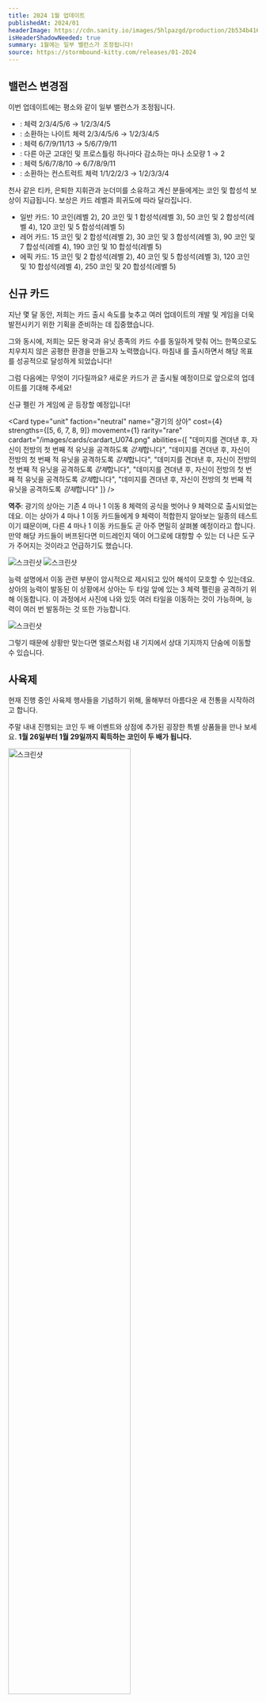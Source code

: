 ```yaml
---
title: 2024 1월 업데이트
publishedAt: 2024/01
headerImage: https://cdn.sanity.io/images/5hlpazgd/production/2b534b4166167136dd8860bc3cf15ab146f67057-1920x622.png
isHeaderShadowNeeded: true
summary: 1월에는 일부 밸런스가 조정됩니다!
source: https://stormbound-kitty.com/releases/01-2024
---
```


<script>
    import BadgedHeader from "$components/BadgedHeader.svelte";
    import Old from "$components/Old.svelte";
    import New from "$components/New.svelte";
    import ImageBlock from "$components/ImageBlock.svelte";
    import FlexibleList from "$components/FlexibleList.svelte";
    import Icon from "$components/Icon.svelte";
    import Card from "$components/Card.svelte";
    import CardLink from "$components/CardLink.svelte";
    import Comment from "$components/Comment.svelte";
    import DiscountedBrawl from "$components/DiscountedBrawl.md";
</script>

## 밸런스 변경점
이번 업데이트에는 평소와 같이 일부 밸런스가 조정됩니다.

  - <CardLink target="천사 같은 티카" />: 체력 <Old>2/3/4/5/6</Old> → <New type="nerf">1/2/3/4/5</New>
  - <CardLink target="은퇴한 지휘관" />: 소환하는 나이트 체력 <Old>2/3/4/5/6</Old> → <New type="nerf">1/2/3/4/5</New>
  - <CardLink target="눈더미" />: 체력 <Old>6/7/9/11/13</Old> → <New type="nerf">5/6/7/9/11</New>
  - <CardLink target="오르곤 착취자" />: 다른 아군 고대인 및 프로스틀링 하나마다 감소하는 마나 소모량 <Old>1</Old> → <New type="buff">2</New>
  - <CardLink target="영혼 파괴자" />: 체력 <Old>5/6/7/8/10</Old> → <New type="buff">6/7/8/9/11</New>
  - <CardLink target="유한 반복자" />: 소환하는 컨스트럭트 체력 <Old>1/1/2/2/3</Old> → <New type="buff">1/2/3/3/4</New>

<Comment>

천사 같은 티카, 은퇴한 지휘관과 눈더미를 소유하고 계신 분들에게는 코인 및 합성석 보상이 지급됩니다. 보상은 카드 레벨과 희귀도에 따라 달라집니다.

  - <Icon type="common" /> 일반 카드: <Icon type="coin" /> 10 코인(레벨 2), <Icon type="coin" /> 20 코인 및 <Icon type="stone" /> 1 합성석(레벨 3), <Icon type="coin" /> 50 코인 및 <Icon type="stone" /> 2 합성석(레벨 4), <Icon type="coin" /> 120 코인 및 <Icon type="stone" /> 5 합성석(레벨 5)
  - <Icon type="rare" /> 레어 카드: <Icon type="coin" /> 15 코인 및 <Icon type="stone" /> 2 합성석(레벨 2), <Icon type="coin" /> 30 코인 및 <Icon type="stone" /> 3 합성석(레벨 3), <Icon type="coin" /> 90 코인 및 <Icon type="stone" /> 7 합성석(레벨 4), <Icon type="coin" /> 190 코인 및 <Icon type="stone" /> 10 합성석(레벨 5)
  - <Icon type="epic" /> 에픽 카드: <Icon type="coin" /> 15 코인 및 <Icon type="stone" /> 2 합성석(레벨 2), <Icon type="coin" /> 40 코인 및 <Icon type="stone" /> 5 합성석(레벨 3), <Icon type="coin" /> 120 코인 및 <Icon type="stone" /> 10 합성석(레벨 4), <Icon type="coin" /> 250 코인 및 <Icon type="stone" /> 20 합성석(레벨 5)

</Comment>

## 신규 카드
지난 몇 달 동안, 저희는 카드 출시 속도를 늦추고 여러 업데이트의 개발 및 게임을 더욱 발전시키기 위한 기획을 준비하는 데 집중했습니다.

그와 동시에, 저희는 모든 왕국과 유닛 종족의 카드 수를 동일하게 맞춰 어느 한쪽으로도 치우치지 않은 공평한 환경을 만들고자 노력했습니다. 마침내 <CardLink target="광기의 상아" />를 출시하면서 해당 목표를 성공적으로 달성하게 되었습니다!

그럼 다음에는 무엇이 기다릴까요? 새로운 카드가 곧 출시될 예정이므로 앞으로의 업데이트를 기대해 주세요!

신규 펠린 <CardLink target="광기의 상아" />가 게임에 곧 등장할 예정입니다!

<Card type="unit" faction="neutral" name="광기의 상아" cost={4} strengths={[5, 6, 7, 8, 9]} movement={1} rarity="rare" cardart="/images/cards/cardart_U074.png" abilities={[
    "데미지를 견뎌낸 후, 자신이 전방의 첫 번째 적 유닛을 공격하도록 *강제*합니다",
    "데미지를 견뎌낸 후, 자신이 전방의 첫 번째 적 유닛을 공격하도록 *강제*합니다",
    "데미지를 견뎌낸 후, 자신이 전방의 첫 번째 적 유닛을 공격하도록 *강제*합니다",
    "데미지를 견뎌낸 후, 자신이 전방의 첫 번째 적 유닛을 공격하도록 *강제*합니다",
    "데미지를 견뎌낸 후, 자신이 전방의 첫 번째 적 유닛을 공격하도록 *강제*합니다"
]} />

<Comment>

**역주**: 광기의 상아는 기존 4 마나 1 이동 8 체력의 공식을 벗어나 9 체력으로 출시되었는데요. 이는 상아가 4 마나 1 이동 카드들에게 9 체력이 적합한지 알아보는 일종의 테스트이기 떄문이며, 다른 4 마나 1 이동 카드들도 곧 아주 면밀히 살펴볼 예정이라고 합니다. 만약 해당 카드들이 버프된다면 미드레인지 덱이 어그로에 대항할 수 있는 더 나은 도구가 주어지는 것이라고 언급하기도 했습니다.

<FlexibleList allowOverflow>
    <img alt="스크린샷" src="https://media.discordapp.net/attachments/815214884920098817/1199701178544558100/image.png#screenshot" />
    <img alt="스크린샷" src="https://media.discordapp.net/attachments/815214884920098817/1199701664572129340/image.png#screenshot" />
</FlexibleList>

능력 설명에서 이동 관련 부분이 암시적으로 제시되고 있어 해석이 모호할 수 있는데요. 상아의 능력이 발동된 이 상황에서 상아는 두 타일 앞에 있는 3 체력 펠린을 공격하기 위해 이동합니다. 이 과정에서 사진에 나와 있듯 여러 타일을 이동하는 것이 가능하며, 능력이 여러 번 발동하는 것 또한 가능합니다.

<FlexibleList allowOverflow>
    <img alt="스크린샷" src="https://media.discordapp.net/attachments/815214884920098817/1199702850297663538/image.png#screenshot" />
</FlexibleList>

그렇기 때문에 상황만 맞는다면 엘로스처럼 내 기지에서 상대 기지까지 단숨에 이동할 수 있습니다.

</Comment>

## 사육제
현재 진행 중인 사육제 행사들을 기념하기 위해, 올해부터 아름다운 새 전통을 시작하려고 합니다.

주말 내내 진행되는 코인 두 배 이벤트와 상점에 추가된 굉장한 특별 상품들을 만나 보세요. **1월 26일부터 1월 29일까지 획득하는 코인이 두 배가 됩니다.**

<FlexibleList allowOverflow >
    <img alt="스크린샷" src="https://cdn.sanity.io/images/5hlpazgd/production/872e4f0fac9782f66c4243177e9dd1ff93451c4f-1500x1102.png#landscape" width="70%" />
</FlexibleList>

## 상점 및 경제 변경
**스톰바운드의 경제 및 진행 속도와 관련해 계획된 변경 사항 중 첫 번째가 이번 달에 적용됩니다.**

이제부터 **상점에서 구매할 수 있는 모든 고서**(겸손의 책과 고결의 책 제외)**에서 지급되는 카드의 양이 영구적으로 한 장 증가합니다.** 또한 이제부터 **하루에 등장하는 특별 고서**(유닛 종족, 카드 유형 및 혼돈의 책)**의 수가 하나에서 두 개로 늘어납니다.** 다음 변경점들도 기대해 주세요!

<FlexibleList allowOverflow>
    <img alt="스크린샷" src="https://cdn.sanity.io/images/5hlpazgd/production/653b5095e21f4376ada242512e28708ff2df5467-1920x1080.png#landscape" />
</FlexibleList>

## 게임 속도
**지금부터 스톰바운드 게임플레이 속도가 약 17% 빨라집니다.** 왜 굳이 17%인지 궁금하신가요? 내부 테스트를 거친 결과, 해당 수치가 스톰바운드의 가장 중요한 요소를 유지하면서도 게임을 더욱 즐겁게 만드는 최적의 속도라고 판단했기 때문입니다.

**이 변경점은 게임이 업데이트된 이후**부터 적용된다는 점을 알려드립니다. **1월 25일** 점검 이후부터 모든 플레이어들에게 적용됩니다.

현재 적용된 수치는 추후 소폭 변경될 수 있습니다.

<Comment>

**역주**: Steam 및 안드로이드 버전의 경우 이미 속도 변경이 적용되어 있습니다. 가속된 부분은 게임플레이뿐만이 아니라 고서를 여는 애니메이션, 카드를 구매하는 애니메이션 등 게임 전체가 해당된다고 합니다. 다만 턴 타이머의 경우 줄어들지 않고 기존 그대로이므로 한 턴에 사용할 수 있는 시간이 늘어난 것이라고 볼 수 있습니다.

</Comment>

## 계정 생성 변경
**지금부터 더 이상 Kongregate를 사용해 새로운 스톰바운드 계정을 생성할 수 없습니다.**

이미 Kongregate를 통해 계정을 생성하셨거나 병합하는 과정을 거치셨다면 계속해서 Kongregate를 통해 로그인하실 수 있습니다. 보다 원활한 플레이 경험을 위해, 현재 사용 중이신 계정을 Google 또는 Apple과 연동하는 것을 권장해 드립니다. **환경 설정**에서 **"로그인 방법 추가"** 버튼을 누른 뒤 Google 또는 Apple을 선택하세요.

<FlexibleList allowOverflow>
    <img alt="스크린샷" src="https://cdn.sanity.io/images/5hlpazgd/production/021edc6961aace3eb7b0393669268726fcd06f26-800x570.png" />
</FlexibleList>

계정 연동과 관련한 어려움을 겪으실 경우 contact@stormboundgames.com으로 메일을 보내 주세요.

## 자주 묻는 질문
### 언제 업데이트가 진행되나요?
아래에서 1월 업데이트에 대한 자세한 일정을 확인하시기 바랍니다.

  - **밸런스 변경점**: 2024년 1월 1일 오후 4시
  - **계정 생성 변경점**: 2024년 1월 24일
  - **상점 및 경제 변경점 - 모든 고서에서 카드 추가 지급**: 2024년 1월 24일
  - **상점 및 경제 변경점 - 하루에 특별 고서 두 종류**: 2024년 1월 25일 오후 4시
  - **게임 속도 변경점**: 2024년 1월 25일 오후 4시
  - **사육제 코인 두 배**: 2024년 1월 26일 오후 4시 ~ 1월 29일 오후 4시
  - **사육제 번들**: 2024년 1월 26일 오후 4시 ~ 2월 5일 오후 4시

모든 시간은 한국 표준시 기준입니다.